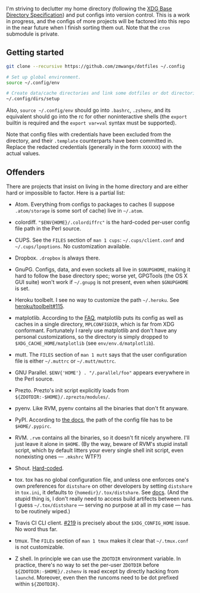I'm striving to declutter my home directory (following the [XDG Base Directory Specification](http://standards.freedesktop.org/basedir-spec/basedir-spec-latest.html)) and put configs into version control. This is a work in progress, and the configs of more projects will be factored into this repo in the near future when I finish sorting them out. Note that the `cron` submodule is private.

## Getting started

```zsh
git clone --recursive https://github.com/zmwangx/dotfiles ~/.config

# Set up global environment.
source ~/.config/env

# Create data/cache directories and link some dotfiles or dot directories to HOME.
~/.config/dirs/setup
```

Also, `source ~/.config/env` should go into `.bashrc`, `.zshenv`, and its equivalent should go into the rc for other noninteractive shells (the `export` builtin is required and the `export var=val` syntax must be supported).

Note that config files with credentials have been excluded from the directory, and their `.template` counterparts have been committed in. Replace the redacted credentials (generally in the form `XXXXXX`) with the actual values.

## Offenders

There are projects that insist on living in the home directory and are either hard or impossible to factor. Here is a partial list:

* Atom. Everything from configs to packages to caches (I suppose `.atom/storage` is some sort of cache) live in `~/.atom`.

* colordiff. `"$ENV{HOME}/.colordiffrc"` is the hard-coded per-user config file path in the Perl source.

* CUPS. See the `FILES` section of `man 1 cups`: `~/.cups/client.conf` and `~/.cups/lpoptions`. No customization available.

* Dropbox. `.dropbox` is always there.

* GnuPG. Configs, data, and even sockets all live in `$GNUPGHOME`, making it hard to follow the base directory spec; worse yet, GPGTools (the OS X GUI suite) won't work if `~/.gnupg` is not present, even when `$GNUPGHOME` is set.

* Heroku toolbelt. I see no way to customize the path `~/.heroku`. See [heroku/toolbelt#115](https://github.com/heroku/toolbelt/issues/115).

* matplotlib. According to the [FAQ](http://matplotlib.org/faq/environment_variables_faq.html#envvar-MPLCONFIGDIR), matplotlib puts its config as well as caches in a single directory, `MPLCONFIGDIR`, which is far from XDG conformant. Fortunately I rarely use matplotlib and don't have any personal customizations, so the directory is simply dropped to `$XDG_CACHE_HOME/matplotlib` (see `env/env.d/matplotlib`).

* mutt. The `FILES` section of `man 1 mutt` says that the user configuration file is either `~/.muttrc` or `~/.mutt/muttrc`.

* GNU Parallel. `$ENV{'HOME'} . "/.parallel/foo"` appears everywhere in the Perl source.

* Prezto. Prezto's init script explicitly loads from `${ZDOTDIR:-$HOME}/.zprezto/modules/`.

* pyenv. Like RVM, pyenv contains all the binaries that don't fit anyware.

* PyPI. According to [the docs](https://docs.python.org/3/distutils/packageindex.html#pypirc), the path of the config file has to be `$HOME/.pypirc`.

* RVM. `.rvm` contains all the binaries, so it doesn't fit nicely anywhere. I'll just leave it alone in `$HOME`. (By the way, beware of RVM's stupid install script, which by default litters your every single shell init script, even nonexisting ones — `.mkshrc` WTF?)

* Shout. [Hard-coded](https://github.com/erming/shout/blob/master/src/helper.js).

* tox. tox has no global configuration file, and unless one enforces one's own preferences for `distshare` on other developers by setting `distshare` in `tox.ini`, it defaults to `{homedir}/.tox/distshare`. See [docs](http://codespeak.net/tox/config.html). (And the stupid thing is, I don't really need to access build artifects between runs. I guess `~/.tox/distshare` — serving no purpose at all in my case — has to be routinely wiped.)

* Travis CI CLI client. [#219](https://github.com/travis-ci/travis.rb/issues/219) is precisely about the `$XDG_CONFIG_HOME` issue. No word thus far.

* tmux. The `FILEs` section of `man 1 tmux` makes it clear that `~/.tmux.conf` is not customizable.

* Z shell. In principle we can use the `ZDOTDIR` environment variable. In practice, there's no way to set the per-user `ZDOTDIR` before `${ZDOTDIR:-$HOME}/.zshenv` is read except by directly hacking from `launchd`. Moreover, even then the runcoms need to be dot prefixed within `${ZDOTDIR}`.
